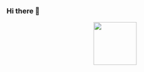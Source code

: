 ### Hi there 👋

<div id="header" align="center">
  <img src="https://media.giphy.com/media/M9gbBd9nbDrOTu1Mqx/giphy.gif](http://drive.google.com/uc?export=view&id=1BjHMa9NTeodU0vqF0r3V8Yzl4kwLlqOX)" width="100"/>
</div>
